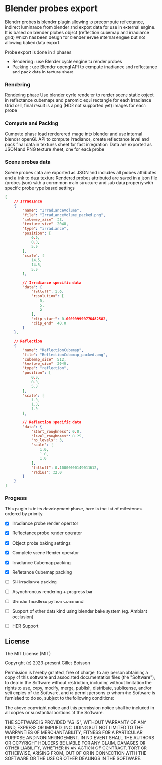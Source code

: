 # Blender probes export

Blender probes is blender plugin allowing to precompute reflectance, indirect luminance from blender and export data for use in external engine. It is based on blender probes object (reflection cubemap and irradiance grid) which has been design for blender eevee internal engine but not allowing baked data export.

Probe export is done in 2 phases
- Rendering : use Blender cycle engine tu render probes
- Packing  : use Blender opengl API to compute irradiance and reflectance and pack data in texture sheet

### Rendering

Rendering phase Use blender cycle renderer to render scene static object in reflectance cubemaps and panomic equi rectangle for each Irradiance Grid cell, final result is a png (HDR not supported yet) images for each probe

### Compute and Packing

Cumpute phase  load renderered image into blender and use internal blender openGL API to compute irradiance, create reflectance level and pack final data in textures sheet for fast integration. Data are exported as JSON and PNG texture sheet, one for each probe


### Scene probes data

Scene probes data are exported as JSON and includes all probes attributes and a link to data texture
Rendered probes attributed are saved in a json file (probes.json) with a commmon main structure and sub data property with specific probe type based settings

```json
[
    // Irradiance
    {
        "name": "IrradianceVolume",
        "file": "IrradianceVolume_packed.png",
        "cubemap_size": 32,
        "texture_size": 2048,
        "type": "irradiance",
        "position": [
            0.0,
            0.0,
            5.0
        ],
        "scale": [
            14.5,
            14.5,
            5.0
        ],

        // Irradiance specific data
        "data": {
            "falloff": 1.0,
            "resolution": [
                5,
                5,
                2
            ],
            "clip_start": 0.009999999776482582,
            "clip_end": 40.0
        }
    },

    // Reflection
    {
        "name": "ReflectionCubemap",
        "file": "ReflectionCubemap_packed.png",
        "cubemap_size": 512,
        "texture_size": 2048,
        "type": "reflection",
        "position": [
            0.0,
            0.0,
            5.0
        ],
        "scale": [
            1.0,
            1.0,
            1.0
        ],

        // Reflection specific data
        "data": {
            "start_roughness": 0.0,
            "level_roughness": 0.25,
            "nb_levels": 3,
            "scale": [
                1.0,
                1.0,
                1.0
            ],
            "falloff": 0.10000000149011612,
            "radius": 22.0
        }
    }
]
```


### Progress

This plugin is in its development phase, here is the list of milestones ordered by priority 

- [X] Irradiance probe render operator
- [X] Reflectance probe render operator
- [X] Object probe baking settings 
- [X] Complete scene Render operator
- [X] Irradiance Cubemap packing
- [X] Refletance Cubemap packing
- [ ] SH irradiance packing
- [ ] Asynchronous rendering + progress bar
- [ ] Blender headless python command
- [ ] Support of other data kind using blender bake system (eg. Ambiant occlusion)
- [ ] HDR Support






## License

The MIT License (MIT)

Copyright (c) 2023-present Gilles Boisson

Permission is hereby granted, free of charge, to any person obtaining a copy
of this software and associated documentation files (the "Software"), to deal
in the Software without restriction, including without limitation the rights
to use, copy, modify, merge, publish, distribute, sublicense, and/or sell
copies of the Software, and to permit persons to whom the Software is
furnished to do so, subject to the following conditions:

The above copyright notice and this permission notice shall be included in all
copies or substantial portions of the Software.

THE SOFTWARE IS PROVIDED "AS IS", WITHOUT WARRANTY OF ANY KIND, EXPRESS OR
IMPLIED, INCLUDING BUT NOT LIMITED TO THE WARRANTIES OF MERCHANTABILITY,
FITNESS FOR A PARTICULAR PURPOSE AND NONINFRINGEMENT. IN NO EVENT SHALL THE
AUTHORS OR COPYRIGHT HOLDERS BE LIABLE FOR ANY CLAIM, DAMAGES OR OTHER
LIABILITY, WHETHER IN AN ACTION OF CONTRACT, TORT OR OTHERWISE, ARISING FROM,
OUT OF OR IN CONNECTION WITH THE SOFTWARE OR THE USE OR OTHER DEALINGS IN THE
SOFTWARE.
